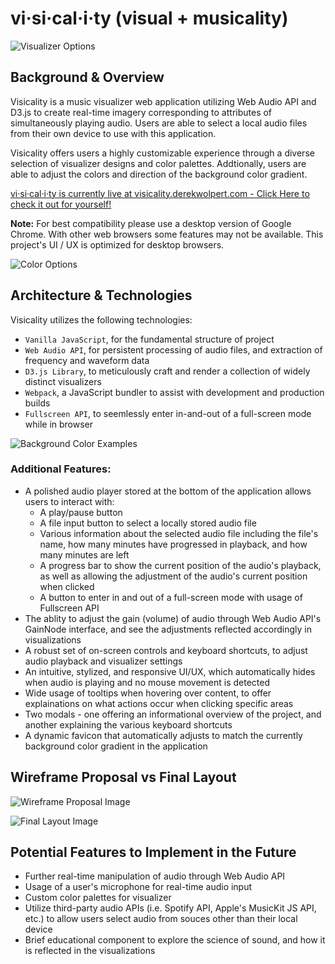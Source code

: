# vi·si·cal·i·ty (visual + musicality)
![Visualizer Options](demo_pic_1.gif)

## Background & Overview
Visicality is a music visualizer web application utilizing Web Audio API and D3.js to create real-time imagery corresponding to attributes of simultaneously playing audio.  Users are able to select a local audio files from their own device to use with this application.

Visicality offers users a highly customizable experience through a diverse selection of visualizer designs and color palettes.  Addtionally, users are able to adjust the colors and direction of the background color gradient.

<a href="https://visicality.derekwolpert.com" target="_blank">vi·si·cal·i·ty is currently live at visicality.derekwolpert.com - Click Here to check it out for yourself!</a>

**Note:** For best compatibility please use a desktop version of Google Chrome. With other web browsers some features may not be available. This project's UI / UX is optimized for desktop browsers.

![Color Options](demo_pic_2.gif)

## Architecture & Technologies

Visicality utilizes the following technologies:
* `Vanilla JavaScript`, for the fundamental structure of project 
* `Web Audio API`, for persistent processing of audio files, and extraction of frequency and waveform data
* `D3.js Library`, to meticulously craft and render a collection of widely distinct visualizers
* `Webpack`, a JavaScript bundler to assist with development and production builds
* `Fullscreen API`, to seemlessly enter in-and-out of a full-screen mode while in browser

![Background Color Examples](demo_pic_3.gif)

### Additional Features:

* A polished audio player stored at the bottom of the application allows users to interact with:
    * A play/pause button
    * A file input button to select a locally stored audio file
    * Various information about the selected audio file including the file's name, how many minutes have progressed in playback, and how many minutes are left
    * A progress bar to show the current position of the audio's playback, as well as allowing the adjustment of the audio's current position when clicked
    * A button to enter in and out of a full-screen mode with usage of Fullscreen API
* The ablity to adjust the gain (volume) of audio through Web Audio API's GainNode interface, and see the adjustments reflected accordingly in visualizations
* A robust set of on-screen controls and keyboard shortcuts, to adjust audio playback and visualizer settings
* An intuitive, stylized, and responsive UI/UX, which automatically hides when audio is playing and no mouse movement is detected
* Wide usage of tooltips when hovering over content, to offer explainations on what actions occur when clicking specific areas
* Two modals - one offering an informational overview of the project, and another explaining the various keyboard shortcuts
* A dynamic favicon that automatically adjusts to match the currently background color gradient in the application

## Wireframe Proposal vs Final Layout

![Wireframe Proposal Image](wireframe_proposal_image.png)

![Final Layout Image](final_layout_image.png)

## Potential Features to Implement in the Future
* Further real-time manipulation of audio through Web Audio API
* Usage of a user's microphone for real-time audio input
* Custom color palettes for visualizer
* Utilize third-party audio APIs (i.e. Spotify API, Apple's MusicKit JS API, etc.) to allow users select audio from souces other than their local device
* Brief educational component to explore the science of sound, and how it is reflected in the visualizations